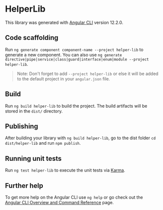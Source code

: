 # HelperLib

This library was generated with [Angular CLI](https://github.com/angular/angular-cli) version 12.2.0.

## Code scaffolding

Run `ng generate component component-name --project helper-lib` to generate a new component. You can also use `ng generate directive|pipe|service|class|guard|interface|enum|module --project helper-lib`.
> Note: Don't forget to add `--project helper-lib` or else it will be added to the default project in your `angular.json` file. 

## Build

Run `ng build helper-lib` to build the project. The build artifacts will be stored in the `dist/` directory.

## Publishing

After building your library with `ng build helper-lib`, go to the dist folder `cd dist/helper-lib` and run `npm publish`.

## Running unit tests

Run `ng test helper-lib` to execute the unit tests via [Karma](https://karma-runner.github.io).

## Further help

To get more help on the Angular CLI use `ng help` or go check out the [Angular CLI Overview and Command Reference](https://angular.io/cli) page.
